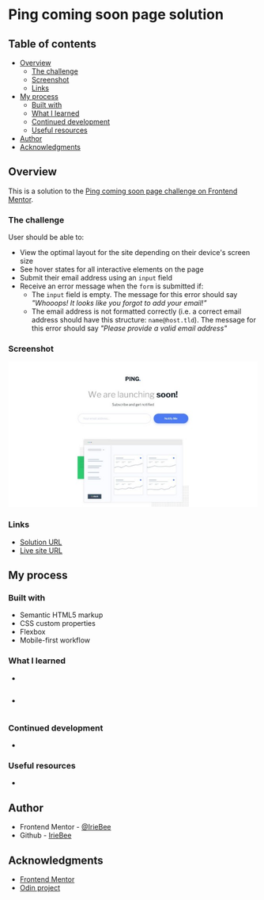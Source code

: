 # Ping coming soon page solution

## Table of contents

- [Overview](#overview)
    - [The challenge](#the-challenge)
    - [Screenshot](#screenshot)
    - [Links](#links)
- [My process](#my-process)
    - [Built with](#built-with)
    - [What I learned](#what-i-learned)
    - [Continued development](#continued-development)
    - [Useful resources](#useful-resources)
- [Author](#author)
- [Acknowledgments](#acknowledgments)

## Overview

This is a solution to the [Ping coming soon page challenge on Frontend Mentor](https://www.frontendmentor.io/challenges/ping-single-column-coming-soon-page-5cadd051fec04111f7b848da).

### The challenge

User should be able to:

- View the optimal layout for the site depending on their device's screen size
- See hover states for all interactive elements on the page
- Submit their email address using an `input` field
- Receive an error message when the `form` is submitted if:
    - The `input` field is empty. The message for this error should say *"Whooops! It looks like you forgot to add your email!"*
    - The email address is not formatted correctly (i.e. a correct email address should have this structure: `name@host.tld`). The message for this error should say *"Please provide a valid email address"*

### Screenshot

![](/images/screenshot.jpg)

### Links

* [Solution URL](https://github.com/IrieBee/fem-ping-coming-soon-page)
* [Live site URL](https://iriebee.github.io/fem-ping-coming-soon-page/)

## My process

### Built with

- Semantic HTML5 markup
- CSS custom properties
- Flexbox
- Mobile-first workflow

### What I learned

* 
```html

```
* 
```css

```

### Continued development

* 

### Useful resources

* 

## Author

- Frontend Mentor - [@IrieBee](https://www.frontendmentor.io/profile/iriebee)
- Github - [IrieBee](https://github.com/IrieBee)

## Acknowledgments

- [Frontend Mentor](https://www.frontendmentor.io)
- [Odin project](https://www.theodinproject.com/paths)